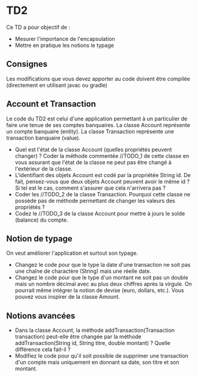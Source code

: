 # TD2
Ce TD a pour objectif de :

* Mesurer l'importance de l'encapsulation
* Mettre en pratique les notions le typage

## Consignes

Les modifications que vous devez apporter au code doivent être compilée (directement en utilisant javac ou gradle)

## Account et Transaction

Le code du TD2 est celui d'une application permettant à un particulier de faire une tenue de ses comptes banquaires. La classe Account représente un compte banquaire (entity). La classe Transaction représente une transaction banquaire (value).

* Quel est l'état de la classe Account (quelles propriétés peuvent changer) ? Coder la méthode commentée //TODO_1 de cette classe en vous assurant que l'état de la classe ne peut pas être changé à l'extérieur de la classe.
* L'identifiant des objets Account est codé par la propriétée String id. De fait, pensez-vous que deux objets Account peuvent avoir le même id ? Si tel est le cas, comment s'assurer que cela n'arrivera pas ?
* Coder les //TODO_2 de la classe Transaction. Pourquoi cette classe ne possède pas de méthode permettant de changer les valeurs des propriétés ?
* Codez le //TODO_3 de la classe Account pour mettre à jours le solde (balance) du compte.

## Notion de typage

On veut améliorer l'application et surtout son typage. 

* Changez le code pour que le type la date d'une transaction ne soit pas une chaîne de charactère (String) mais une réelle date. 
* Changez le code pour que le type d'un montant ne soit pas un double mais un nombre décimal avec au plus deux chiffres après la virgule. On pourrait même intégrer la notion de devise (euro, dollars, etc.). Vous pouvez vous inspirer de la classe Amount.
 
## Notions avancées

* Dans la classe Account, la méthode addTransaction(Transaction transaction) peut-elle être changée par la méthode addTransaction(String id, String titre, double montant) ? Quelle différence cela fait-il ?
* Modifiez le code pour qu'il soit possible de supprimer une transaction d'un compte mais uniquement en donnant sa date, son titre et son montant.